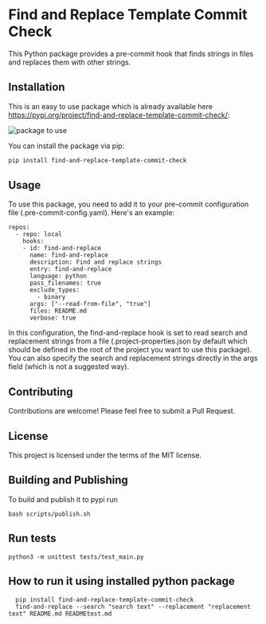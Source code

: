 # Find and Replace Template Commit Check

This Python package provides a pre-commit hook that finds strings in files and replaces them with other strings.

## Installation

This is an easy to use package which is already available here https://pypi.org/project/find-and-replace-template-commit-check/:

![package to use](./images/pypi-package.png "Title")

You can install the package via pip:

```bash
pip install find-and-replace-template-commit-check
```

## Usage

To use this package, you need to add it to your pre-commit configuration file (.pre-commit-config.yaml). Here's an example:

```
repos:
  - repo: local
    hooks:
    - id: find-and-replace
      name: find-and-replace
      description: Find and replace strings
      entry: find-and-replace
      language: python
      pass_filenames: true
      exclude_types:
        - binary
      args: ["--read-from-file", "true"]
      files: README.md
      verbose: true

```

In this configuration, the find-and-replace hook is set to read search and replacement strings from a file (.project-properties.json by default which should be defined in the root of the project you want to use this package). You can also specify the search and replacement strings directly in the args field (which is not a suggested way).

## Contributing

Contributions are welcome! Please feel free to submit a Pull Request.

## License

This project is licensed under the terms of the MIT license.

## Building and Publishing

To build and publish it to pypi run

```
bash scripts/publish.sh
```

## Run tests

```
python3 -m unittest tests/test_main.py

```

## How to run it using installed python package

```
  pip install find-and-replace-template-commit-check
  find-and-replace --search "search text" --replacement "replacement text" README.md READMEtest.md
```
